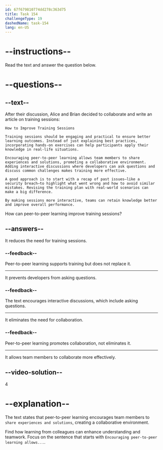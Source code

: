 ```yaml
---
id: 67f679810774dd278c363d75
title: Task 154
challengeType: 19
dashedName: task-154
lang: en-US
---
```


<!-- READING -->

# --instructions--

Read the text and answer the question below.

# --questions--

## --text--

After their discussion, Alice and Brian decided to collaborate and write an article on training sessions:

`How to Improve Training Sessions`

`Training sessions should be engaging and practical to ensure better learning outcomes. Instead of just explaining best practices, incorporating hands-on exercises can help participants apply their knowledge in real-life situations.`

`Encouraging peer-to-peer learning allows team members to share experiences and solutions, promoting a collaborative environment. Adding interactive discussions where developers can ask questions and discuss common challenges makes training more effective.`

`A good approach is to start with a recap of past issues—like a security breach—to highlight what went wrong and how to avoid similar mistakes. Revising the training plan with real-world scenarios can make a big difference.`

`By making sessions more interactive, teams can retain knowledge better and improve overall performance.`

How can peer-to-peer learning improve training sessions?

## --answers--

It reduces the need for training sessions.

### --feedback--

Peer-to-peer learning supports training but does not replace it.

---

It prevents developers from asking questions.

### --feedback--

The text encourages interactive discussions, which include asking questions.

---

It eliminates the need for collaboration.

### --feedback--

Peer-to-peer learning promotes collaboration, not eliminates it.

---

It allows team members to collaborate more effectively.

## --video-solution--

4

# --explanation--

The text states that peer-to-peer learning encourages team members to `share experiences and solutions`, creating a collaborative environment.

Find how learning from colleagues can enhance understanding and teamwork. Focus on the sentence that starts with `Encouraging peer-to-peer learning allows...`.

